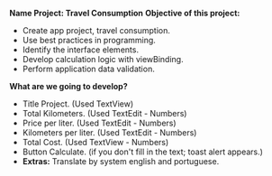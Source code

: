 **Name Project: Travel Consumption**
**Objective of this project:**
- Create app project, travel consumption.
- Use best practices in programming.
- Identify the interface elements.
- Develop calculation logic with viewBinding.
- Perform application data validation.

**What are we going to develop?**
- Title Project. (Used TextView)
- Total Kilometers. (Used TextEdit - Numbers)
- Price per liter. (Used TextEdit - Numbers)
- Kilometers per liter. (Used TextEdit - Numbers)
- Total Cost. (Used TextView - Numbers)
- Button Calculate. (if you don't fill in the text; toast alert appears.)
- **Extras:** Translate by system english and portuguese.
